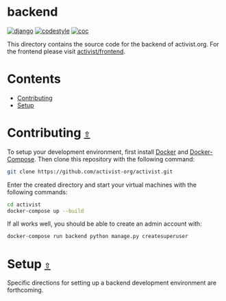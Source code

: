# backend

[![django](https://img.shields.io/badge/Django-4-092E20.svg?logo=django&logoColor=ffffff)](https://github.com/activist-org/activist/tree/main/backend)
[![codestyle](https://img.shields.io/badge/style-black-000000.svg)](https://github.com/psf/black)
[![coc](https://img.shields.io/badge/coc-Contributor%20Covenant-ff69b4.svg)](https://github.com/activist-org/activist/blob/main/.github/CODE_OF_CONDUCT.md)

This directory contains the source code for the backend of activist.org. For the frontend please visit [activist/frontend](https://github.com/activist-org/activist/tree/main/frontend).

# **Contents**<a id="contents"></a>

- [Contributing](#contributing)
- [Setup](#setup)

<a id="contributing"></a>

# Contributing [`⇧`](#contents)

To setup your development environment, first install [Docker](https://docs.docker.com/install/) and [Docker-Compose](https://docs.docker.com/compose/). Then clone this repository with the following command:

```bash
git clone https://github.com/activist-org/activist.git
```

Enter the created directory and start your virtual machines with the following commands:

```bash
cd activist
docker-compose up --build
```

If all works well, you should be able to create an admin account with:

```bash
docker-compose run backend python manage.py createsuperuser
```

<a id="setup"></a>

# Setup [`⇧`](#contents)

Specific directions for setting up a backend development environment are forthcoming.
